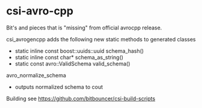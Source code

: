 # csi-avro-cpp

Bit's and pieces that is "missing" from official avrocpp release.

csi_avrogencpp
adds the following new static methods to generated classes
  - static inline const boost::uuids::uuid schema_hash() 
  - static inline const char* schema_as_string()
  - static const avro::ValidSchema valid_schema()
  
avro_normalize_schema
 - outputs normalized schema to cout
 
 

Building
see
https://github.com/bitbouncer/csi-build-scripts
